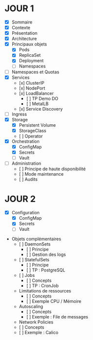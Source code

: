 # JOUR 1

- [x] Sommaire
- [x] Contexte
- [x] Présentation
- [x] Architecture
- [x] Principaux objets
  - [x] Pods
  - [x] ReplicaSet
  - [x] Deployment
  - [ ] Namespaces
- [ ] Namespaces et Quotas
- [x] Services
  - [x] ClusterIP
  - [x] NodePort
  - [x] LoadBalancer
    - [ ] TP Demo DO
    - [ ] MetalLB
  - [x] Service Discovery
- [ ] Ingress
- [x] Storage
  - [x] Persistent Volume
  - [x] StorageClass
  - [ ] Operator
- [x] Orchestration
  - [x] ConfigMap
  - [x] Secrets
  - [ ] Vault
- [ ] Administration
  - [ ] Principe de haute disponibilité
  - [ ] Mode maintenance
  - [ ] Audits    

# JOUR 2

- [x] Configuration
  - [x] ConfigMap
  - [x] Secrets
  - [ ] Vault
- Objets complémentaires
  - [ ] DaemonSets
    - [ ] Principe
    - [ ] Gestion des logs
  - [ ] StatefulSets
    - [ ] Principe
    - [ ] TP : PostgreSQL
  - [ ] Jobs
    - [ ] Concepts
    - [ ] TP : CronJob
  - Limitations de ressources
    - [ ] Concepts
    - [ ] Exemple CPU / Mémoire
  - Autoscaling
    - [ ] Concepts
    - [ ] Exemple : File de messages
  - Network Policies
  - [ ] Concepts
  - [ ] Exemple : Calico
